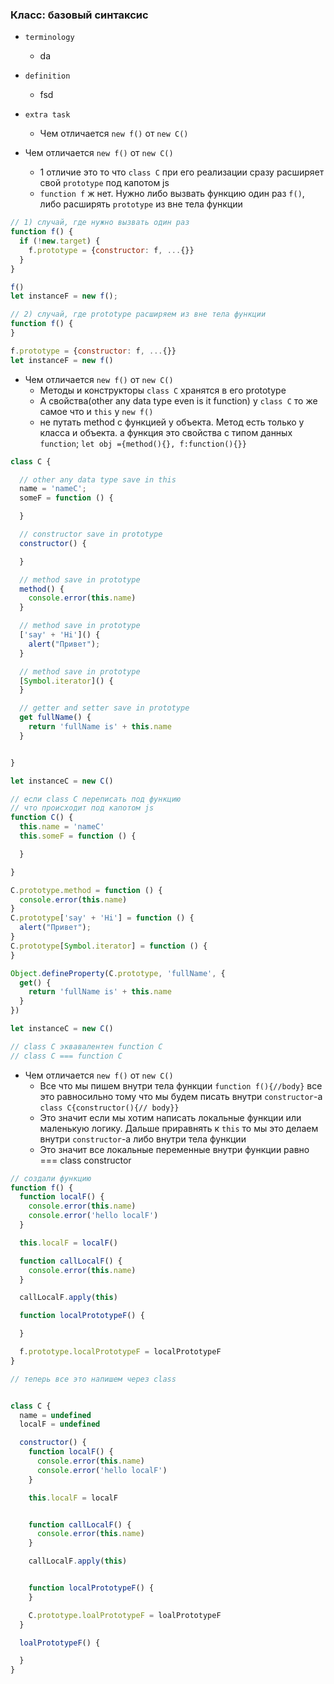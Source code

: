 ### Класс: базовый синтаксис

- `terminology`
    - da

- `definition`
    - fsd

- `extra task`
    - Чем отличается `new f()` от `new C()`


- Чем отличается `new f()` от `new C()`
    - 1 отличие это то что `class C` при его реализации сразу расширяет свой `prototype` под капотом js
    - `function f` ж нет. Нужно либо вызвать функцию один раз `f()`, либо расширять `prototype` из вне тела функции

```js
// 1) случай, где нужно вызвать один раз
function f() {
  if (!new.target) {
    f.prototype = {constructor: f, ...{}}
  }
}

f()
let instanceF = new f();

// 2) случай, где prototype расширяем из вне тела функции
function f() {
}

f.prototype = {constructor: f, ...{}}
let instanceF = new f()

```

- Чем отличается `new f()` от `new C()`
    - Методы и конструкторы `class C` хранятся в его prototype
    - А свойства(other any data type even is it function)  у `class C` то же самое что и `this` у `new f()`
    - не путать method c функцией у объекта. Метод есть только у класса и объекта. а функция это свойства c типом
      данных `function`; `let obj ={method(){}, f:function(){}}`

```js
class C {

  // other any data type save in this
  name = 'nameC';
  someF = function () {

  }

  // constructor save in prototype 
  constructor() {

  }

  // method save in prototype 
  method() {
    console.error(this.name)
  }

  // method save in prototype 
  ['say' + 'Hi']() {
    alert("Привет");
  }

  // method save in prototype
  [Symbol.iterator]() {
  }

  // getter and setter save in prototype
  get fullName() {
    return 'fullName is' + this.name
  }


}

let instanceC = new C()

// если class C переписать под функцию
// что происходит под капотом js
function С() {
  this.name = 'nameC'
  this.someF = function () {

  }

}

C.prototype.method = function () {
  console.error(this.name)
}
C.prototype['say' + 'Hi'] = function () {
  alert("Привет");
}
C.prototype[Symbol.iterator] = function () {
}

Object.defineProperty(C.prototype, 'fullName', {
  get() {
    return 'fullName is' + this.name
  }
})

let instanceC = new C()

// class C эквавалентен function C
// class C === function C

```

- Чем отличается `new f()` от `new C()`
    - Все что мы пишем внутри тела функции  `function f(){//body}` все это равносильно тому что мы будем писать
      внутри `constructor`-a `class C{constructor(){// body}}`
    - Это значит если мы хотим написать локальные функции или маленькую логику. Дальше приравнять к `this` то мы это
      делаем внутри `constructor`-а либо внутри тела функции
    - Это значит все локальные переменные внутри функции равно === class constructor

```js
// создали функцию 
function f() {
  function localF() {
    console.error(this.name)
    console.error('hello localF')
  }

  this.localF = localF()

  function callLocalF() {
    console.error(this.name)
  }

  callLocalF.apply(this)

  function localPrototypeF() {

  }

  f.prototype.localPrototypeF = localPrototypeF
}

// теперь все это напишем через class


class C {
  name = undefined
  localF = undefined

  constructor() {
    function localF() {
      console.error(this.name)
      console.error('hello localF')
    }

    this.localF = localF


    function callLocalF() {
      console.error(this.name)
    }

    callLocalF.apply(this)


    function localPrototypeF() {
    }

    C.prototype.loalPrototypeF = loalPrototypeF
  }

  loalPrototypeF() {

  }
}

```
